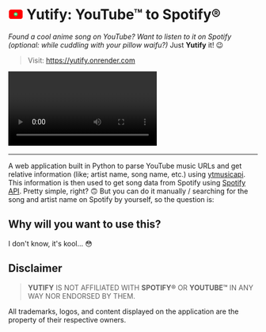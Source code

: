 #  <img src = 'static/Yutify.png' width="30"></img> Yutify: YouTube™ to Spotify® 

<i>Found a cool anime song on YouTube? Want to listen to it on Spotify (optional: while cuddling with your pillow waifu?)</i> Just  __Yutify__ it! 😉

> Visit: https://yutify.onrender.com

<video src="media/Yutify%20DEMO.mp4" controls loop title="Yutify DEMO"></video>

***

A web application built in Python to parse YouTube music URLs and get relative information (like; artist name, song name, etc.) using [ytmusicapi]('https://ytmusicapi.readthedocs.io/'). This information is then used to get song data from Spotify using [Spotify API]('https://developer.spotify.com/documentation/web-api'). Pretty simple, right? 🙃 But you can do it manually / searching for the song and artist name on Spotify by yourself, so the question is:

## Why will you want to use this?

I don't know, it's kool... 😳

## Disclaimer

> __YUTIFY__ IS NOT AFFILIATED WITH __SPOTIFY&REG;__ OR __YOUTUBE&TRADE;__ IN ANY WAY NOR ENDORSED BY THEM.

All trademarks, logos, and content displayed on the application are the property of their respective owners.
